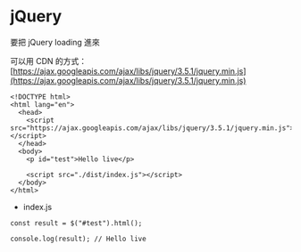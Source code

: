 # jQuery

要把 jQuery loading 進來

可以用 CDN 的方式：[https://ajax.googleapis.com/ajax/libs/jquery/3.5.1/jquery.min.js](https://ajax.googleapis.com/ajax/libs/jquery/3.5.1/jquery.min.js)

```tsx
<!DOCTYPE html>
<html lang="en">
  <head>
    <script src="https://ajax.googleapis.com/ajax/libs/jquery/3.5.1/jquery.min.js"></script>
  </head>
  <body>
    <p id="test">Hello live</p>

    <script src="./dist/index.js"></script>
  </body>
</html>
```

- index.js

```tsx
const result = $("#test").html();

console.log(result); // Hello live
```
